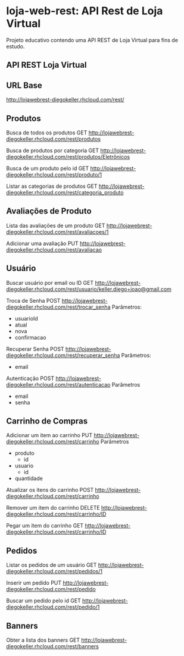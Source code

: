 loja-web-rest: API Rest de Loja Virtual
========================
Projeto educativo contendo uma API REST de Loja Virtual para fins de estudo.

API REST Loja Virtual
-------------

URL Base
-------------
http://lojawebrest-diegokeller.rhcloud.com/rest/

Produtos
-------------

Busca de todos os produtos
GET http://lojawebrest-diegokeller.rhcloud.com/rest/produtos

Busca de produtos por categoria
GET http://lojawebrest-diegokeller.rhcloud.com/rest/produtos/Eletrônicos

Busca de um produto pelo id
GET http://lojawebrest-diegokeller.rhcloud.com/rest/produto/1

Listar as categorias de produtos
GET http://lojawebrest-diegokeller.rhcloud.com/rest/categoria_produto

Avaliações de Produto
-------------

Lista das avaliações de um produto
GET http://lojawebrest-diegokeller.rhcloud.com/rest/avaliacoes/1

Adicionar uma avaliação
PUT http://lojawebrest-diegokeller.rhcloud.com/rest/avaliacao

Usuário
-------------

Buscar usuário por email ou ID
GET http://lojawebrest-diegokeller.rhcloud.com/rest/usuario/keller.diego+joao@gmail.com

Troca de Senha
POST http://lojawebrest-diegokeller.rhcloud.com/rest/trocar_senha
Parâmetros:
* usuarioId
* atual
* nova
* confirmacao

Recuperar Senha
POST http://lojawebrest-diegokeller.rhcloud.com/rest/recuperar_senha
Parâmetros:
* email

Autenticação
POST http://lojawebrest-diegokeller.rhcloud.com/rest/autenticacao
Parâmetros
* email
* senha

Carrinho de Compras
-------------

Adicionar um item ao carrinho
PUT http://lojawebrest-diegokeller.rhcloud.com/rest/carrinho
Parâmetros
* produto
  * id
* usuario
  * id
* quantidade

Atualizar os itens do carrinho
POST http://lojawebrest-diegokeller.rhcloud.com/rest/carrinho

Remover um item do carrinho
DELETE http://lojawebrest-diegokeller.rhcloud.com/rest/carrinho/ID

Pegar um item do carrinho
GET http://lojawebrest-diegokeller.rhcloud.com/rest/carrinho/ID

Pedidos
-------------

Listar os pedidos de um usuário
GET http://lojawebrest-diegokeller.rhcloud.com/rest/pedidos/1

Inserir um pedido
PUT http://lojawebrest-diegokeller.rhcloud.com/rest/pedido

Buscar um pedido pelo id
GET http://lojawebrest-diegokeller.rhcloud.com/rest/pedido/1

Banners
-------------

Obter a lista dos banners
GET http://lojawebrest-diegokeller.rhcloud.com/rest/banners
